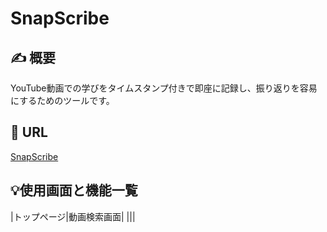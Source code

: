 # SnapScribe

## ✍️ 概要
YouTube動画での学びをタイムスタンプ付きで即座に記録し、振り返りを容易にするためのツールです。

## 📎 URL
[SnapScribe](https://snapscribe.mikufolio.site/)

## 💡使用画面と機能一覧
|トップページ|動画検索画面|
|||


